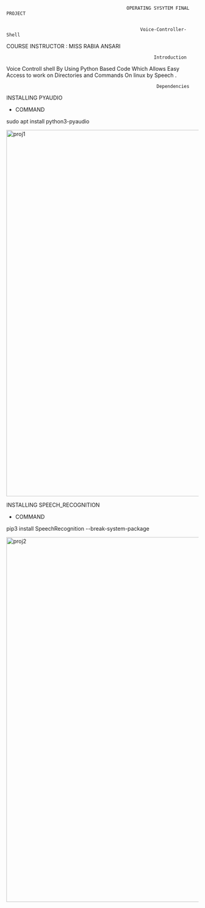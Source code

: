                                                 OPERATING SYSYTEM FINAL PROJECT
                                               
                                               
                                                     Voice-Controller-Shell
                                                    
   COURSE INSTRUCTOR : MISS RABIA ANSARI  
   
                                                          Introduction

Voice Controll shell By Using Python Based Code Which Allows Easy Access to work on Directories and Commands On linux by Speech .

                                                           Dependencies

INSTALLING PYAUDIO

- COMMAND

sudo apt install python3-pyaudio

<img width="960" alt="proj1" src="https://user-images.githubusercontent.com/110839535/236692044-d7d62474-c251-4888-9b0e-0b64e19236f7.PNG">

INSTALLING SPEECH_RECOGNITION

- COMMAND

pip3 install SpeechRecognition --break-system-package

<img width="956" alt="proj2" src="https://user-images.githubusercontent.com/110839535/236692106-fc6a8eb8-b130-447c-8176-323b847d059b.PNG">


